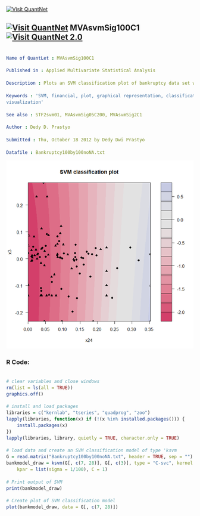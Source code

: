 
[<img src="https://github.com/QuantLet/Styleguide-and-FAQ/blob/master/pictures/banner.png" width="888" alt="Visit QuantNet">](http://quantlet.de/)

## [<img src="https://github.com/QuantLet/Styleguide-and-FAQ/blob/master/pictures/qloqo.png" alt="Visit QuantNet">](http://quantlet.de/) **MVAsvmSig100C1** [<img src="https://github.com/QuantLet/Styleguide-and-FAQ/blob/master/pictures/QN2.png" width="60" alt="Visit QuantNet 2.0">](http://quantlet.de/)

```yaml

Name of QuantLet : MVAsvmSig100C1

Published in : Applied Multivariate Statistical Analysis

Description : Plots an SVM classification plot of bankruptcy data set with sigma = 100 and C = 1.

Keywords : 'SVM, financial, plot, graphical representation, classification, kernel, data
visualization'

See also : STF2svm01, MVAsvmSig05C200, MVAsvmSig2C1

Author : Dedy D. Prastyo

Submitted : Thu, October 18 2012 by Dedy Dwi Prastyo

Datafile : Bankruptcy100by100noNA.txt

```

![Picture1](MVAsvmSig100C1.png)


### R Code:
```r

# clear variables and close windows
rm(list = ls(all = TRUE))
graphics.off()

# install and load packages
libraries = c("kernlab", "tseries", "quadprog", "zoo")
lapply(libraries, function(x) if (!(x %in% installed.packages())) {
    install.packages(x)
})
lapply(libraries, library, quietly = TRUE, character.only = TRUE)

# load data and create an SVM classification model of type 'ksvm
G = read.matrix("Bankruptcy100by100noNA.txt", header = TRUE, sep = "")
bankmodel_draw = ksvm(G[, c(7, 28)], G[, c(3)], type = "C-svc", kernel = "rbfdot", 
    kpar = list(sigma = 1/100), C = 1)

# Print output of SVM
print(bankmodel_draw)

# Create plot of SVM classification model
plot(bankmodel_draw, data = G[, c(7, 28)]) 

```
